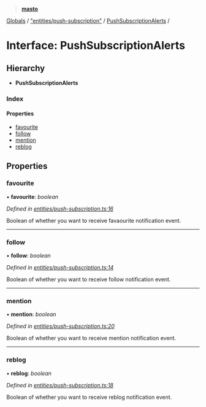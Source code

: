 > **[masto](../README.md)**

[Globals](../globals.md) / ["entities/push-subscription"](../modules/_entities_push_subscription_.md) / [PushSubscriptionAlerts](_entities_push_subscription_.pushsubscriptionalerts.md) /

# Interface: PushSubscriptionAlerts

## Hierarchy

* **PushSubscriptionAlerts**

### Index

#### Properties

* [favourite](_entities_push_subscription_.pushsubscriptionalerts.md#favourite)
* [follow](_entities_push_subscription_.pushsubscriptionalerts.md#follow)
* [mention](_entities_push_subscription_.pushsubscriptionalerts.md#mention)
* [reblog](_entities_push_subscription_.pushsubscriptionalerts.md#reblog)

## Properties

###  favourite

• **favourite**: *boolean*

*Defined in [entities/push-subscription.ts:16](https://github.com/neet/masto.js/blob/aaa534e/src/entities/push-subscription.ts#L16)*

Boolean of whether you want to receive favaourite notification event.

___

###  follow

• **follow**: *boolean*

*Defined in [entities/push-subscription.ts:14](https://github.com/neet/masto.js/blob/aaa534e/src/entities/push-subscription.ts#L14)*

Boolean of whether you want to receive follow notification event.

___

###  mention

• **mention**: *boolean*

*Defined in [entities/push-subscription.ts:20](https://github.com/neet/masto.js/blob/aaa534e/src/entities/push-subscription.ts#L20)*

Boolean of whether you want to receive mention notification event.

___

###  reblog

• **reblog**: *boolean*

*Defined in [entities/push-subscription.ts:18](https://github.com/neet/masto.js/blob/aaa534e/src/entities/push-subscription.ts#L18)*

Boolean of whether you want to receive reblog notification event.